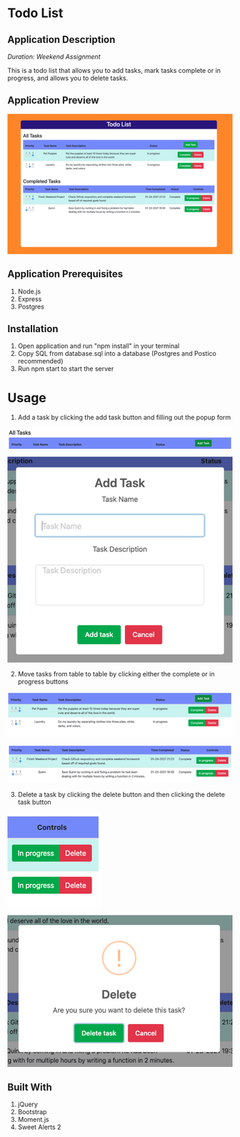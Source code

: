 # Todo List

## Application Description

_Duration: Weekend Assignment_

This is a todo list that allows you to add tasks, mark tasks complete or in progress, and allows you to delete tasks.

## Application Preview

![Wireframe](./images/application-preview.png)

## Application Prerequisites

1. Node.js
2. Express
3. Postgres

## Installation

1. Open application and run "npm install" in your terminal
2. Copy SQL from database.sql into a database (Postgres and Postico recommended)
3. Run npm start to start the server

# Usage

1. Add a task by clicking the add task button and filling out the popup form

![Wireframe](./images/add-task.png)

![Wireframe](./images/add-task-popup.png)

2. Move tasks from table to table by clicking either the complete or in progress buttons

![Wireframe](./images/complete.png)

![Wireframe](./images/in-progress.png)

3. Delete a task by clicking the delete button and then clicking the delete task button

![Wireframe](./images/delete.png)

![Wireframe](./images/delete-popup.png)

## Built With

1. jQuery
2. Bootstrap
3. Moment.js
4. Sweet Alerts 2